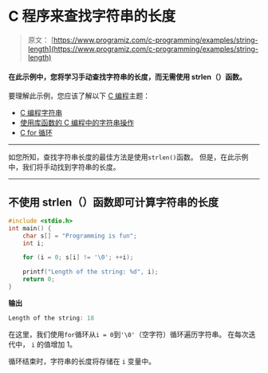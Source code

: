 # C 程序来查找字符串的长度

> 原文： [https://www.programiz.com/c-programming/examples/string-length](https://www.programiz.com/c-programming/examples/string-length)

#### 在此示例中，您将学习手动查找字符串的长度，而无需使用 strlen（）函数。

要理解此示例，您应该了解以下 [C 编程](/c-programming "C tutorial")主题：

*   [C 编程字符串](/c-programming/c-strings)
*   [使用库函数的 C 编程中的字符串操作](/c-programming/string-handling-functions)
*   [C for 循环](/c-programming/c-for-loop)

* * *

如您所知，查找字符串长度的最佳方法是使用`strlen()`函数。 但是，在此示例中，我们将手动找到字符串的长度。

* * *

## 不使用 strlen（）函数即可计算字符串的长度

```c
#include <stdio.h>
int main() {
    char s[] = "Programming is fun";
    int i;

    for (i = 0; s[i] != '\0'; ++i);

    printf("Length of the string: %d", i);
    return 0;
} 
```

**输出**

```c
Length of the string: 18 
```

在这里，我们使用`for`循环从`i = 0`到`'\0'`（空字符）循环遍历字符串。 在每次迭代中， `i` 的值增加 1。

循环结束时，字符串的长度将存储在 `i` 变量中。